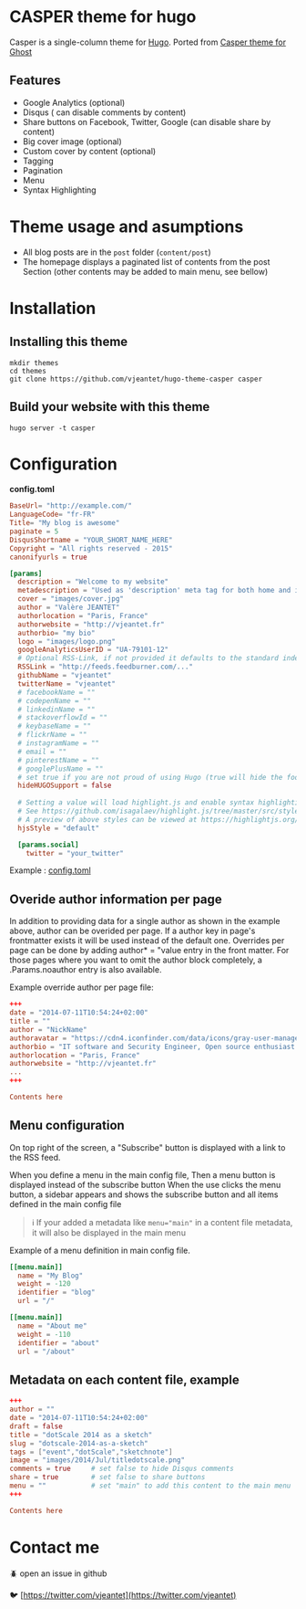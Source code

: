 # CASPER theme for hugo


Casper is a single-column theme for [Hugo](http://gohugo.io/).
Ported from [Casper theme for Ghost ](https://github.com/TryGhost/Casper)


## Features

* Google Analytics (optional)
* Disqus ( can disable comments by content)
* Share buttons on Facebook, Twitter, Google (can disable share by content)
* Big cover image (optional)
* Custom cover by content (optional)
* Tagging
* Pagination
* Menu
* Syntax Highlighting

# Theme usage and asumptions
* All blog posts are in the ```post``` folder (```content/post```)
* The homepage displays a paginated list of contents from the post Section (other contents may be added to main menu, see bellow)

# Installation

## Installing this theme

    mkdir themes
    cd themes
    git clone https://github.com/vjeantet/hugo-theme-casper casper

## Build your website with this theme

    hugo server -t casper

# Configuration

**config.toml**

``` toml
BaseUrl= "http://example.com/"
LanguageCode= "fr-FR"
Title= "My blog is awesome"
paginate = 5
DisqusShortname = "YOUR_SHORT_NAME_HERE"
Copyright = "All rights reserved - 2015"
canonifyurls = true

[params]
  description = "Welcome to my website"
  metadescription = "Used as 'description' meta tag for both home and index pages. If not set, 'description' will be used instead"
  cover = "images/cover.jpg"
  author = "Valère JEANTET"
  authorlocation = "Paris, France"
  authorwebsite = "http://vjeantet.fr"
  authorbio= "my bio"
  logo = "images/logo.png"
  googleAnalyticsUserID = "UA-79101-12"
  # Optional RSS-Link, if not provided it defaults to the standard index.xml
  RSSLink = "http://feeds.feedburner.com/..."
  githubName = "vjeantet"
  twitterName = "vjeantet"
  # facebookName = ""
  # codepenName = ""
  # linkedinName = ""
  # stackoverflowId = ""
  # keybaseName = ""
  # flickrName = ""
  # instagramName = ""
  # email = ""
  # pinterestName = ""
  # googlePlusName = ""
  # set true if you are not proud of using Hugo (true will hide the footer note "Proudly published with HUGO.....")
  hideHUGOSupport = false
  
  # Setting a value will load highlight.js and enable syntax highlighting using the style selected.
  # See https://github.com/isagalaev/highlight.js/tree/master/src/styles for available styles
  # A preview of above styles can be viewed at https://highlightjs.org/static/demo/
  hjsStyle = "default"

  [params.social]
    twitter = "your_twitter"

```

Example : [config.toml](https://github.com/vjeantet/vjeantet.fr/blob/master/config.toml)

## Overide author information per page

In addition to providing data for a single author as shown in the example above, author can be overided per page. If a author key  in page's frontmatter exists it will be used instead of the default one. 
Overrides per page can be done by adding author* = "value entry in the front matter. 
For those pages where you want to omit the author block completely, a .Params.noauthor entry is also
available.


Example override author per page file:
``` toml
+++
date = "2014-07-11T10:54:24+02:00"
title = ""
author = "NickName"
authoravatar = "https://cdn4.iconfinder.com/data/icons/gray-user-management/512/rounded-512.png"
authorbio = "IT software and Security Engineer, Open source enthusiast."
authorlocation = "Paris, France"
authorwebsite = "http://vjeantet.fr"
...
+++

Contents here

```

## Menu configuration

On top right of the screen, a "Subscribe" button is displayed with a link to the RSS feed.

When you define a menu in the main config file, Then a menu button is displayed instead of the subscribe button
When the use clicks the menu button, a sidebar appears and shows the subscribe button and all items defined in the main config file

> :information_source: If your added a metadata like ```menu="main"``` in a content file metadata, it will also be displayed in the main menu

Example of a menu definition in main config file.


``` toml
[[menu.main]]
  name = "My Blog"
  weight = -120
  identifier = "blog"
  url = "/"

[[menu.main]]
  name = "About me"
  weight = -110
  identifier = "about"
  url = "/about"

```

## Metadata on each content file, example

``` toml
+++
author = ""
date = "2014-07-11T10:54:24+02:00"
draft = false
title = "dotScale 2014 as a sketch"
slug = "dotscale-2014-as-a-sketch"
tags = ["event","dotScale","sketchnote"]
image = "images/2014/Jul/titledotscale.png"
comments = true     # set false to hide Disqus comments
share = true        # set false to share buttons
menu = ""           # set "main" to add this content to the main menu
+++

Contents here
```

# Contact me

:beetle: open an issue in github

:bird: [https://twitter.com/vjeantet](https://twitter.com/vjeantet)
